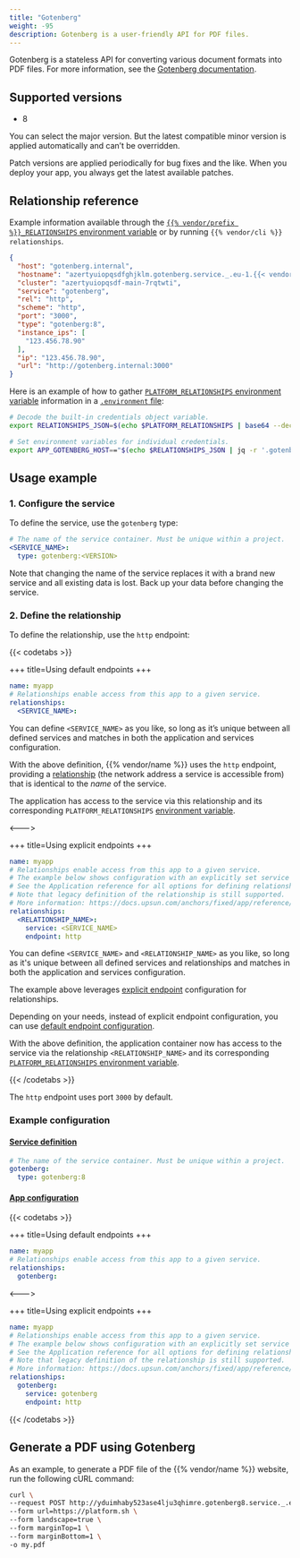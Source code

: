 ```yaml
---
title: "Gotenberg"
weight: -95
description: Gotenberg is a user-friendly API for PDF files.
---
```


Gotenberg is a stateless API for converting various document formats into PDF files.
For more information, see the [Gotenberg documentation](https://gotenberg.dev/docs/getting-started/introduction).

## Supported versions

- 8

You can select the major version. But the latest compatible minor version is applied automatically and can’t be overridden.

Patch versions are applied periodically for bug fixes and the like.
When you deploy your app, you always get the latest available patches.

## Relationship reference

Example information available through the [`{{% vendor/prefix %}}_RELATIONSHIPS` environment variable](/development/variables/use-variables.md#use-provided-variables)
or by running `{{% vendor/cli %}} relationships`.

```json
{
  "host": "gotenberg.internal",
  "hostname": "azertyuiopqsdfghjklm.gotenberg.service._.eu-1.{{< vendor/urlraw "hostname" >}}",
  "cluster": "azertyuiopqsdf-main-7rqtwti",
  "service": "gotenberg",
  "rel": "http",
  "scheme": "http",
  "port": "3000",
  "type": "gotenberg:8",
  "instance_ips": [
    "123.456.78.90"
  ],
  "ip": "123.456.78.90",
  "url": "http://gotenberg.internal:3000"
}
```

Here is an example of how to gather [`PLATFORM_RELATIONSHIPS` environment variable](/development/variables/use-variables.md#use-provided-variables) information
in a [`.environment` file](/development/variables/set-variables.md#use-env-files):

```bash {location=".environment"}
# Decode the built-in credentials object variable.
export RELATIONSHIPS_JSON=$(echo $PLATFORM_RELATIONSHIPS | base64 --decode)

# Set environment variables for individual credentials.
export APP_GOTENBERG_HOST=="$(echo $RELATIONSHIPS_JSON | jq -r '.gotenberg[0].host')"
```

## Usage example

### 1. Configure the service

To define the service, use the `gotenberg` type:

```yaml {configFile="services"}
# The name of the service container. Must be unique within a project.
<SERVICE_NAME>:
  type: gotenberg:<VERSION>
```

Note that changing the name of the service replaces it with a brand new service and all existing data is lost. Back up your data before changing the service.

### 2. Define the relationship

To define the relationship, use the ``http`` endpoint:

{{< codetabs >}}

+++
title=Using default endpoints
+++

```yaml {configFile="app"}
name: myapp
# Relationships enable access from this app to a given service.
relationships:
  <SERVICE_NAME>:
```

You can define ``<SERVICE_NAME>`` as you like, so long as it’s unique between all defined services and matches in both the application and services configuration.

With the above definition, {{% vendor/name %}} uses the `http` endpoint,
providing a [relationship](/create-apps/app-reference/single-runtime-image.md#relationships) (the network address a service is accessible from) that is identical to the _name_ of the service.

The application has access to the service via this relationship and its corresponding `PLATFORM_RELATIONSHIPS` [environment variable](/development/variables/use-variables.md#use-provided-variables).

<--->

+++
title=Using explicit endpoints
+++

```yaml {configFile="app"}
name: myapp
# Relationships enable access from this app to a given service.
# The example below shows configuration with an explicitly set service name and endpoint.
# See the Application reference for all options for defining relationships and endpoints.
# Note that legacy definition of the relationship is still supported.
# More information: https://docs.upsun.com/anchors/fixed/app/reference/relationships/
relationships:
  <RELATIONSHIP_NAME>:
    service: <SERVICE_NAME>
    endpoint: http
```

You can define ``<SERVICE_NAME>`` and ``<RELATIONSHIP_NAME>`` as you like, so long as it's unique between all defined services and relationships
and matches in both the application and services configuration.

The example above leverages [explicit endpoint](/create-apps/app-reference/single-runtime-image.md#relationships) configuration for relationships.

Depending on your needs, instead of explicit endpoint configuration,
you can use [default endpoint configuration](/create-apps/app-reference/single-runtime-image.md#relationships).

With the above definition, the application container now has access to the service via the relationship `<RELATIONSHIP_NAME>` and its corresponding [`PLATFORM_RELATIONSHIPS` environment variable](/development/variables/use-variables.md#use-provided-variables).

{{< /codetabs >}}

The `http` endpoint uses port `3000` by default.

### Example configuration

#### [Service definition](/add-services/_index.md)

```yaml {configFile="services"}
# The name of the service container. Must be unique within a project.
gotenberg:
  type: gotenberg:8
```

#### [App configuration](/create-apps/_index.md)

{{< codetabs >}}

+++
title=Using default endpoints
+++

```yaml {configFile="app"}
name: myapp
# Relationships enable access from this app to a given service.
relationships:
  gotenberg:
```

<--->

+++
title=Using explicit endpoints
+++

```yaml {configFile="app"}
name: myapp
# Relationships enable access from this app to a given service.
# The example below shows configuration with an explicitly set service name and endpoint.
# See the Application reference for all options for defining relationships and endpoints.
# Note that legacy definition of the relationship is still supported.
# More information: https://docs.upsun.com/anchors/fixed/app/reference/relationships/
relationships:
  gotenberg:
    service: gotenberg
    endpoint: http
```

{{< /codetabs >}}

## Generate a PDF using Gotenberg

As an example, to generate a PDF file of the {{% vendor/name %}} website, run the following cURL command:

```bash {location="Terminal"}
curl \
--request POST http://yduimhaby523ase4lju3qhimre.gotenberg8.service._.eu-3.{{< vendor/urlraw "hostname" >}}/forms/chromium/convert/url \
--form url=https://platform.sh \
--form landscape=true \
--form marginTop=1 \
--form marginBottom=1 \
-o my.pdf
```
